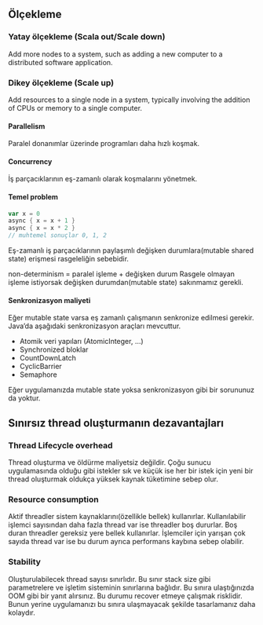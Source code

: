 ## Ölçekleme

### Yatay ölçekleme (Scala out/Scale down)

Add more nodes to a system, such as adding a new computer to a distributed software application.

### Dikey ölçekleme (Scale up)

Add resources to a single node in a system, typically involving the addition of CPUs or memory to a single computer.

#### Parallelism

Paralel donanımlar üzerinde programları daha hızlı koşmak.

#### Concurrency

İş parçacıklarının eş-zamanlı olarak koşmalarını yönetmek.

#### Temel problem
```scala
var x = 0
async { x = x + 1 }
async { x = x * 2 }
// muhtemel sonuçlar 0, 1, 2
```
Eş-zamanlı iş parçacıklarının paylaşımlı değişken durumlara(mutable shared state) erişmesi rasgeleliğin sebebidir.

non-determinism = paralel işleme + değişken durum
Rasgele olmayan işleme istiyorsak değişken durumdan(mutable state) sakınmamız gerekli.

#### Senkronizasyon maliyeti

Eğer mutable state varsa eş zamanlı çalışmanın senkronize edilmesi gerekir. Java’da aşağıdaki senkronizasyon araçları mevcuttur.

* Atomik veri yapıları (AtomicInteger, …)
* Synchronized bloklar
* CountDownLatch
* CyclicBarrier
* Semaphore

Eğer uygulamanızda mutable state yoksa senkronizasyon gibi bir sorununuz da yoktur.


## Sınırsız thread oluşturmanın dezavantajları

### Thread Lifecycle overhead

Thread oluşturma ve öldürme maliyetsiz değildir. Çoğu sunucu uygulamasında olduğu gibi istekler sık ve küçük ise her bir istek için yeni bir thread oluşturmak oldukça yüksek kaynak tüketimine sebep olur.

### Resource consumption

Aktif threadler sistem kaynaklarını(özellikle bellek) kullanırlar. Kullanılabilir işlemci sayısından daha fazla thread var ise threadler boş dururlar. Boş duran threadler gereksiz yere bellek kullanırlar. İşlemciler için yarışan çok sayıda thread var ise bu durum ayrıca performans kaybına sebep olabilir.

### Stability

Oluşturulabilecek thread sayısı sınırlıdır. Bu sınır stack size gibi parametrelere ve işletim sisteminin sınırlarına bağlıdır. Bu sınıra ulaştığınızda OOM gibi bir yanıt alırsınız. Bu durumu recover etmeye çalışmak risklidir. Bunun yerine uygulamanızı bu sınıra ulaşmayacak şekilde tasarlamanız daha kolaydır.
